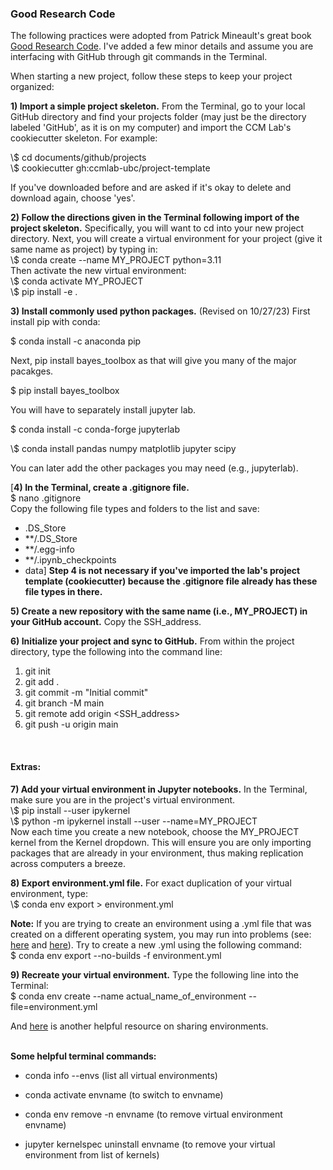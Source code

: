### **Good Research Code** ###  
The following practices were adopted from Patrick Mineault's great book [Good Research Code][1]. I've added a few minor details and assume you are interfacing with GitHub through git commands in the Terminal. 

When starting a new project, follow these steps to keep your project organized:  

**1) Import a simple project skeleton.** From the Terminal, go to your local GitHub directory and find your projects folder (may just be the directory labeled 'GitHub', as it is on my computer) and import the CCM Lab's cookiecutter skeleton. For example:

\\$ cd documents/github/projects  
\\$ cookiecutter gh:ccmlab-ubc/project-template

If you've downloaded before and are asked if it's okay to delete and download again, choose 'yes'.   

**2) Follow the directions given in the Terminal following import of the project skeleton.** Specifically, you will want to cd into your new project directory. Next, you will create a virtual environment for your project (give it same name as project) by typing in:  
\\$ conda create --name MY_PROJECT python=3.11  
Then activate the new virtual environment:  
\\$ conda activate MY_PROJECT  
\\$ pip install -e .  

**3) Install commonly used python packages.** 
(Revised on 10/27/23) First install pip with conda:

$ conda install -c anaconda pip

Next, pip install bayes_toolbox as that will give you many of the major pacakges. 

$ pip install bayes_toolbox

You will have to separately install jupyter lab. 

$ conda install -c conda-forge jupyterlab

\\$ conda install pandas numpy matplotlib jupyter scipy  

You can later add the other packages you may need (e.g., jupyterlab). 
  
[**4) In the Terminal, create a .gitignore file.**  
$ nano .gitignore  
Copy the following file types and folders to the list and save:
- .DS_Store
- **/.DS_Store
- **/.egg-info
- **/.ipynb_checkpoints
- data] **Step 4 is not necessary if you've imported the lab's project template (cookiecutter) because the .gitignore file already has these file types in there.**

**5) Create a new repository with the same name (i.e., MY_PROJECT) in your GitHub account.** Copy the SSH_address. 

**6) Initialize your project and sync to GitHub.** From within the project directory, type the following into the command line:
1. git init
2. git add .
3. git commit -m "Initial commit"
4. git branch -M main
5. git remote add origin <SSH_address>
6. git push -u origin main

&nbsp;   
#### **Extras:** ####
**7) Add your virtual environment in Jupyter notebooks.** In the Terminal, make sure you are in the project's virtual environment.   
\\$ pip install --user ipykernel  
\\$ python -m ipykernel install --user --name=MY_PROJECT    
Now each time you create a new notebook, choose the MY_PROJECT kernel from the Kernel dropdown. This will ensure you are only importing packages that are already in your environment, thus making replication across computers a breeze.   

**8) Export environment.yml file.** For exact duplication of your virtual environment, type:  
\\$ conda env export > environment.yml  

**Note:** If you are trying to create an environment using a .yml file that was created on a different operating system, you may run into problems (see: [here][2] and [here][3]). Try to create a new .yml using the following command:  
$ conda env export --no-builds -f environment.yml  

**9) Recreate your virtual environment.** Type the following line into the Terminal:   
$ conda env create --name actual_name_of_environment --file=environment.yml

And [here][4] is another helpful resource on sharing environments. 

&nbsp;  
**Some helpful terminal commands:**  
- conda info --envs (list all virtual environments)
- conda activate envname (to switch to envname)
- conda env remove -n envname (to remove virtual environment envname) 
- jupyter kernelspec uninstall envname (to remove your virtual environment from list of kernels)  


  


  [1]: https://goodresearch.dev/
  [2]: https://goodresearch.dev/setup.html#export-your-environment
  [3]: https://github.com/conda/conda/issues/9399
  [4]: https://carpentries-incubator.github.io/introduction-to-conda-for-data-scientists/04-sharing-environments/index.html
